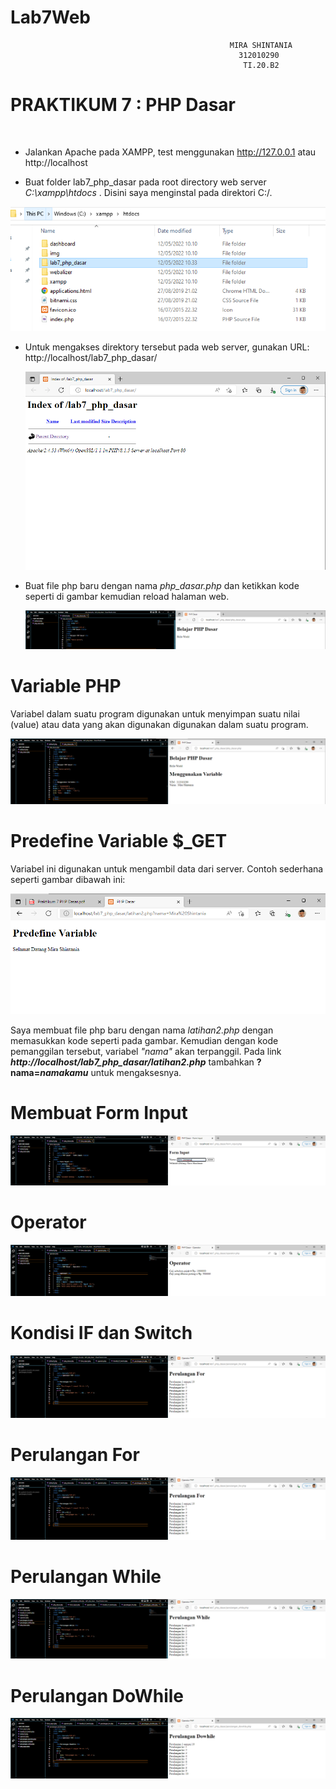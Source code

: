 # Lab7Web
```
                                                 MIRA SHINTANIA
                                                   312010290
                                                    TI.20.B2

```
# **PRAKTIKUM 7 : PHP Dasar**<br/>
</br>

+ Jalankan Apache pada XAMPP, test menggunakan http://127.0.0.1 atau http://localhost

+ Buat folder lab7_php_dasar pada root directory web server  <i>C:\xampp\htdocs</i> . Disini saya menginstal pada direktori C:/.
  
 ![1](https://github.com/miraashntnia/Lab7Web/blob/master/img/file.png)
  
+ Untuk mengakses direktory tersebut pada web server, gunakan URL: http://localhost/lab7_php_dasar/ 

  ![1 1](https://github.com/miraashntnia/Lab7Web/blob/master/img/3.png)

+ Buat file php baru dengan nama <i>php_dasar.php</i> dan ketikkan kode seperti di gambar kemudian reload halaman web.

  ![2](https://github.com/miraashntnia/Lab7Web/blob/master/img/PHP%20Dasar%201.png)
  
# **Variable PHP**
  Variabel dalam suatu program digunakan untuk menyimpan suatu nilai (value) atau data yang akan digunakan digunakan dalam suatu program. 

  ![3](https://github.com/miraashntnia/Lab7Web/blob/master/img/PHP%20Dasar%202.png)
  
# **Predefine Variable <b>$_GET</b>**
  Variabel ini digunakan untuk mengambil data dari server. Contoh sederhana seperti gambar dibawah ini:
  
  ![4](https://github.com/miraashntnia/Lab7Web/blob/master/img/Predefine%20Variable.png)

  Saya membuat file php baru dengan nama <i>latihan2.php</i> dengan memasukkan kode seperti pada gambar. Kemudian dengan kode pemanggilan tersebut, variabel <i>"nama"</i> akan terpanggil. Pada link <b><i>http://localhost/lab7_php_dasar/latihan2.php</i></b> tambahkan <b>?nama=<i>namakamu</i></b> untuk mengaksesnya.

# **Membuat Form Input</b>**
  ![1 Form Input](https://github.com/miraashntnia/Lab7Web/blob/master/img/Form%20Input.png)


# **Operator</b>**
  ![2 Operator Gaji](https://github.com/miraashntnia/Lab7Web/blob/master/img/operator.png)


# **Kondisi IF dan Switch</b>**
  ![3 IF dan Switch](https://github.com/miraashntnia/Lab7Web/blob/master/img/Perulangan%20For.png)


# **Perulangan For</b>**
  ![4 Perulangan For](https://github.com/miraashntnia/Lab7Web/blob/master/img/Perulangan%20For.png)


# **Perulangan While</b>**
  ![5 Perulangan While](https://github.com/miraashntnia/Lab7Web/blob/master/img/Perulangan%20While.png)


# **Perulangan DoWhile</b>**
  ![6 Perulangan DoWhile](https://github.com/miraashntnia/Lab7Web/blob/master/img/Perulangan%20Dowhile.png)



